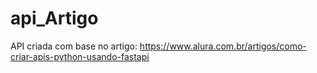 # api_Artigo
API criada com base no artigo:  https://www.alura.com.br/artigos/como-criar-apis-python-usando-fastapi
